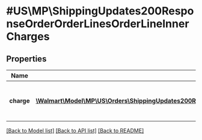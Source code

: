 # #US\MP\ShippingUpdates200ResponseOrderOrderLinesOrderLineInnerCharges

## Properties

Name | Type | Description | Notes
------------ | ------------- | ------------- | -------------
**charge** | [**\Walmart\Model\MP\US\Orders\ShippingUpdates200ResponseOrderOrderLinesOrderLineInnerChargesChargeInner[]**](ShippingUpdates200ResponseOrderOrderLinesOrderLineInnerChargesChargeInner.md) | Information relating to the charge for the orderLine | [optional]


[[Back to Model list]](../) [[Back to API list]](../../Api/US/MP) [[Back to README]](../../README.md)
